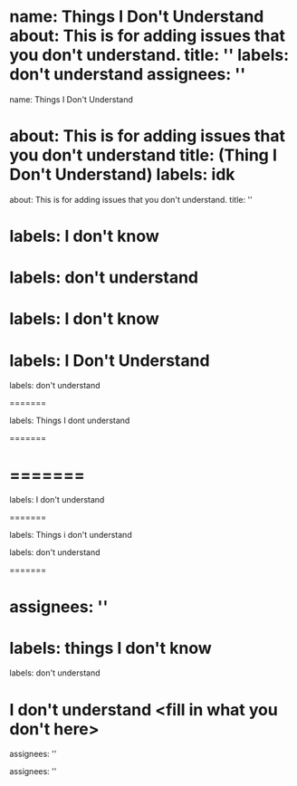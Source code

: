 
name: Things I Don't Understand
about: This is for adding issues that you don't understand.
title: ''
labels: don't understand
assignees: ''
=======
name: Things I Don't Understand

about: This is for adding issues that you don't understand
title: (Thing I Don't Understand)
labels: idk
=======
about: This is for adding issues that you don't understand.
title: ''


labels: I don't know
=======
labels: don't understand
=======

labels: I don't know
=======


labels: I Don't Understand
=======
labels: don't understand

=======



labels: Things I dont understand


=======

=======
=======


labels: I don't understand

=======

labels: Things i don't understand

labels: don't understand

=======



assignees: ''
=======


labels: things I don't know
=======



labels: don't understand


I don't understand <fill in what you don't here>
=======
assignees: ''


assignees: ''

